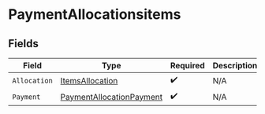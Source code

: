 # PaymentAllocationsitems


## Fields

| Field                                                                       | Type                                                                        | Required                                                                    | Description                                                                 |
| --------------------------------------------------------------------------- | --------------------------------------------------------------------------- | --------------------------------------------------------------------------- | --------------------------------------------------------------------------- |
| `Allocation`                                                                | [ItemsAllocation](../../models/shared/itemsallocation.md)                   | :heavy_check_mark:                                                          | N/A                                                                         |
| `Payment`                                                                   | [PaymentAllocationPayment](../../models/shared/paymentallocationpayment.md) | :heavy_check_mark:                                                          | N/A                                                                         |